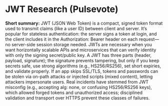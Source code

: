# JWT Research (Pulsevote)

**Short summary:**
JWT (JSON Web Token) is a compact, signed token format used to transmit claims (like a user ID) between client and server. It’s popular for stateless authentication: the server signs a token at login, and the client includes it in the Authorization: Bearer <token> header on each request—no server-side session storage needed. JWTs are necessary when you want horizontally scalable APIs and microservices that can verify identity with only the signing secret/public key. A JWT has three parts (header, payload, signature); the signature prevents tampering, but only if you keep secrets safe, use strong algorithms (e.g., HS256/RS256), set short expiries, and validate properly. If an app skips SSL/TLS, tokens and passwords can be stolen via on-path attacks or injected scripts (mixed content), letting attackers impersonate users. Real incidents have stemmed from JWT misconfig (e.g., accepting alg: none, or confusing HS256/RS256 keys), which allowed forged tokens and unauthorized access; disciplined validation and transport over HTTPS prevent these classes of failures.